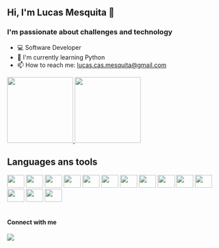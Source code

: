 ## Hi, I'm Lucas Mesquita 👋

### I'm passionate about challenges and technology
- :computer: Software Developer
- 🌱 I'm currently learning Python
- 📫 How to reach me: lucas.cas.mesquita@gmail.com

<div>
  <a href="https://github.com/lmesquita">
    <img style="height: 11em" src="https://github-readme-stats.vercel.app/api?username=lmesquita&show_icons=true&theme=dark&hide=stars,issues" />
    <img style="height: 11em" src="https://github-readme-stats.vercel.app/api/top-langs/?username=lmesquita&layout=compact&theme=dark" />
  </a>
</div>

## Languages ans tools

<div>
  <img style="height: 30px; width: 40px" src="https://cdn.jsdelivr.net/gh/devicons/devicon/icons/javascript/javascript-original.svg" />
  <img style="height: 30px; width: 40px" src="https://cdn.jsdelivr.net/gh/devicons/devicon/icons/react/react-original.svg" />
  <img style="height: 30px; width: 40px" src="https://cdn.jsdelivr.net/gh/devicons/devicon/icons/nextjs/nextjs-original-wordmark.svg" />          
  <img style="height: 30px; width: 40px" src="https://cdn.jsdelivr.net/gh/devicons/devicon/icons/redux/redux-original.svg" />
  <img style="height: 30px; width: 40px" src="https://cdn.jsdelivr.net/gh/devicons/devicon/icons/html5/html5-original.svg" />
  <img style="height: 30px; width: 40px" src="https://cdn.jsdelivr.net/gh/devicons/devicon/icons/css3/css3-original.svg" />
  <img style="height: 30px; width: 40px" src="https://cdn.jsdelivr.net/gh/devicons/devicon/icons/bootstrap/bootstrap-original.svg" /> 
  <img style="height: 30px; width: 40px" src="https://cdn.jsdelivr.net/gh/devicons/devicon/icons/typescript/typescript-original.svg" />
  <img style="height: 30px; width: 40px" src="https://cdn.jsdelivr.net/gh/devicons/devicon/icons/nodejs/nodejs-original.svg" />
  <img style="height: 30px; width: 40px" src="https://cdn.jsdelivr.net/gh/devicons/devicon/icons/jest/jest-plain.svg" />
  <img style="height: 30px; width: 40px" src="https://cdn.jsdelivr.net/gh/devicons/devicon/icons/mysql/mysql-original.svg" />
  <img style="height: 30px; width: 40px" src="https://cdn.jsdelivr.net/gh/devicons/devicon/icons/docker/docker-original.svg" />
  <img style="height: 30px; width: 40px" src="https://cdn.jsdelivr.net/gh/devicons/devicon/icons/github/github-original.svg" />  
  <img style="height: 30px; width: 40px" src="https://cdn.jsdelivr.net/gh/devicons/devicon/icons/wordpress/wordpress-plain.svg" />
</div>
<br>

  #### Connect with me
  <a href="https://www.linkedin.com/in/lucas-cmesquita" target="blank">
    <img src="https://img.shields.io/badge/-LinkedIn-%230077B5?style=for-the-badge&logo=linkedin&logoColor=white" />
  </a>


